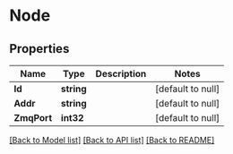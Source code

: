 # Node

## Properties
Name | Type | Description | Notes
------------ | ------------- | ------------- | -------------
**Id** | **string** |  | [default to null]
**Addr** | **string** |  | [default to null]
**ZmqPort** | **int32** |  | [default to null]

[[Back to Model list]](../README.md#documentation-for-models) [[Back to API list]](../README.md#documentation-for-api-endpoints) [[Back to README]](../README.md)



